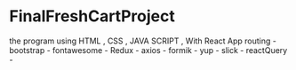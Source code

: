 # FinalFreshCartProject
the program using HTML , CSS , JAVA SCRIPT , With React App routing - bootstrap - fontawesome  - Redux - axios - formik - yup - slick - reactQuery - 
